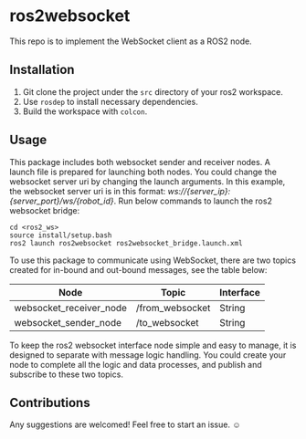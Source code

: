 # ros2websocket
This repo is to implement the WebSocket client as a ROS2 node.

## Installation
1. Git clone the project under the `src` directory of your ros2 workspace.
2. Use `rosdep` to install necessary dependencies.
3. Build the workspace with `colcon`.

## Usage
This package includes both websocket sender and receiver nodes. A launch file is prepared for launching both nodes. 
You could change the websocket server uri by changing the launch arguments. In this example, the websocket server uri is in this format: _ws://{server_ip}:{server_port}/ws/{robot_id}_.
Run below commands to launch the ros2 websocket bridge:

```
cd <ros2_ws>
source install/setup.bash
ros2 launch ros2websocket ros2websocket_bridge.launch.xml
```

To use this package to communicate using WebSocket, there are two topics created for in-bound and out-bound messages, see the table below:

| Node                    | Topic           | Interface |
|-------------------------|-----------------|-----------|
| websocket_receiver_node | /from_websocket | String    |
| websocket_sender_node   | /to_websocket   | String    |

To keep the ros2 websocket interface node simple and easy to manage, it is designed to separate with message logic handling. You could create your node to complete all the logic and data processes, 
and publish and subscribe to these two topics.

## Contributions
Any suggestions are welcomed! Feel free to start an issue. :relaxed:
